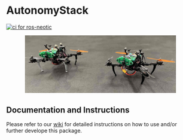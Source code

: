 # AutonomyStack

[![ci for ros-neotic](https://github.com/SASLabStevens/AutonomyStack/actions/workflows/main.yml/badge.svg?branch=main)](https://github.com/SASLabStevens/AutonomyStack/actions/workflows/main.yml)

<p align="center"><img width=80% src="/media/voxl_platform.jpeg"> </p>

## Documentation and Instructions
Please refer to our [wiki](https://github.com/SASLabStevens/AutonomyStack/wiki) for detailed instructions on how to use and/or further develope this package.
 
 
 
